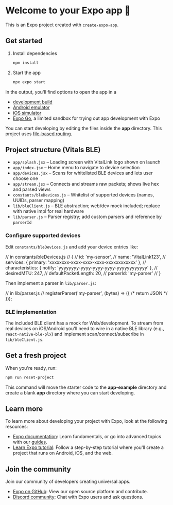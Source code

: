 # Welcome to your Expo app 👋

This is an [Expo](https://expo.dev) project created with [`create-expo-app`](https://www.npmjs.com/package/create-expo-app).

## Get started

1. Install dependencies

   ```bash
   npm install
   ```

2. Start the app

   ```bash
   npx expo start
   ```

In the output, you'll find options to open the app in a

- [development build](https://docs.expo.dev/develop/development-builds/introduction/)
- [Android emulator](https://docs.expo.dev/workflow/android-studio-emulator/)
- [iOS simulator](https://docs.expo.dev/workflow/ios-simulator/)
- [Expo Go](https://expo.dev/go), a limited sandbox for trying out app development with Expo

You can start developing by editing the files inside the **app** directory. This project uses [file-based routing](https://docs.expo.dev/router/introduction).

## Project structure (Vitals BLE)

- `app/splash.jsx` – Loading screen with VitalLink logo shown on launch
- `app/index.jsx` – Home menu to navigate to device selection
- `app/devices.jsx` – Scans for whitelisted BLE devices and lets user choose one
- `app/stream.jsx` – Connects and streams raw packets; shows live hex and parsed views
- `constants/bleDevices.js` – Whitelist of supported devices (names, UUIDs, parser mapping)
- `lib/bleClient.js` – BLE abstraction; web/dev mock included; replace with native impl for real hardware
- `lib/parser.js` – Parser registry; add custom parsers and reference by `parserId`

### Configure supported devices

Edit `constants/bleDevices.js` and add your device entries like:

// in constants/bleDevices.js
// {
//   id: 'my-sensor',
//   name: 'VitalLink123',
//   services: { primary: 'xxxxxxxx-xxxx-xxxx-xxxx-xxxxxxxxxxxx' },
//   characteristics: { notify: 'yyyyyyyy-yyyy-yyyy-yyyy-yyyyyyyyyyyy' },
//   desiredMTU: 247,
//   defaultPacketLength: 20,
//   parserId: 'my-parser'
// }

Then implement a parser in `lib/parser.js`:

// in lib/parser.js
// registerParser('my-parser', (bytes) => ({ /* return JSON */ }));

### BLE implementation

The included BLE client has a mock for Web/development. To stream from real devices on iOS/Android you'll need to wire in a native BLE library (e.g., `react-native-ble-plx`) and implement scan/connect/subscribe in `lib/bleClient.js`.

## Get a fresh project

When you're ready, run:

```bash
npm run reset-project
```

This command will move the starter code to the **app-example** directory and create a blank **app** directory where you can start developing.

## Learn more

To learn more about developing your project with Expo, look at the following resources:

- [Expo documentation](https://docs.expo.dev/): Learn fundamentals, or go into advanced topics with our [guides](https://docs.expo.dev/guides).
- [Learn Expo tutorial](https://docs.expo.dev/tutorial/introduction/): Follow a step-by-step tutorial where you'll create a project that runs on Android, iOS, and the web.

## Join the community

Join our community of developers creating universal apps.

- [Expo on GitHub](https://github.com/expo/expo): View our open source platform and contribute.
- [Discord community](https://chat.expo.dev): Chat with Expo users and ask questions.
